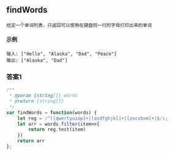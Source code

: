 ## findWords
    给定一个单词列表，只返回可以使用在键盘同一行的字母打印出来的单词
#### 示例
    输入: ["Hello", "Alaska", "Dad", "Peace"]
    输出: ["Alaska", "Dad"]
### 答案1
```  javascript
/**
 * @param {string[]} words
 * @return {string[]}
 */
var findWords = function(words) {
    let reg = /^([qwertyuiop]+|[asdfghjkl]+|[zxcvbnm]+)$/i;
    let arr = words.filter(item=>{
        return reg.test(item)
    })
    return arr
};
```